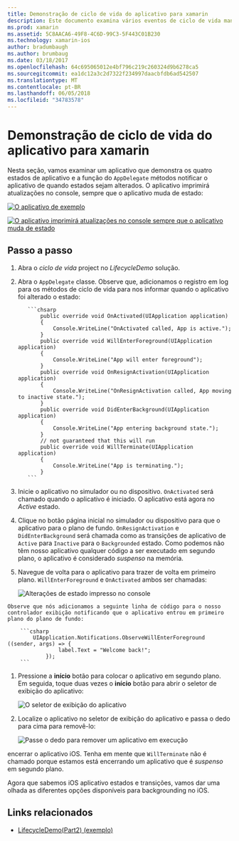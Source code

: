 ```yaml
---
title: Demonstração de ciclo de vida do aplicativo para xamarin
description: Este documento examina vários eventos de ciclo de vida manipulados pelo aplicativo delegado em um aplicativo do iOS, demonstrando quando e como esses eventos são tratados.
ms.prod: xamarin
ms.assetid: 5C8AACA6-49F8-4C6D-99C3-5F443C01B230
ms.technology: xamarin-ios
author: bradumbaugh
ms.author: brumbaug
ms.date: 03/18/2017
ms.openlocfilehash: 64c695065012e4bf796c219c260324d9b6278ca5
ms.sourcegitcommit: ea1dc12a3c2d7322f234997daacbfdb6ad542507
ms.translationtype: MT
ms.contentlocale: pt-BR
ms.lasthandoff: 06/05/2018
ms.locfileid: "34783578"
---
```

# <a name="application-lifecycle-demo-for-xamarinios"></a>Demonstração de ciclo de vida do aplicativo para xamarin

Nesta seção, vamos examinar um aplicativo que demonstra os quatro estados de aplicativo e a função do `AppDelegate` métodos notificar o aplicativo de quando estados sejam alterados. O aplicativo imprimirá atualizações no console, sempre que o aplicativo muda de estado:

 [![](application-lifecycle-demo-images/image3.png "O aplicativo de exemplo")](application-lifecycle-demo-images/image3.png#lightbox)

 [![](application-lifecycle-demo-images/image4.png "O aplicativo imprimirá atualizações no console sempre que o aplicativo muda de estado")](application-lifecycle-demo-images/image4.png#lightbox)

## <a name="walkthrough"></a>Passo a passo


  1. Abra o _ciclo de vida_ project no _LifecycleDemo_ solução.
  1. Abra o `AppDelegate` classe. Observe que, adicionamos o registro em log para os métodos de ciclo de vida para nos informar quando o aplicativo foi alterado o estado:

            ```chsarp
                public override void OnActivated(UIApplication application)
                {
                    Console.WriteLine("OnActivated called, App is active.");
                }
                public override void WillEnterForeground(UIApplication application)
                {
                    Console.WriteLine("App will enter foreground");
                }
                public override void OnResignActivation(UIApplication application)
                {
                    Console.WriteLine("OnResignActivation called, App moving to inactive state.");
                }
                public override void DidEnterBackground(UIApplication application)
                {
                    Console.WriteLine("App entering background state.");
                }
                // not guaranteed that this will run
                public override void WillTerminate(UIApplication application)
                {
                    Console.WriteLine("App is terminating.");
                }
            ```

  1. Inicie o aplicativo no simulador ou no dispositivo. `OnActivated` será chamado quando o aplicativo é iniciado. O aplicativo está agora no _Active_ estado.
  1. Clique no botão página inicial no simulador ou dispositivo para que o aplicativo para o plano de fundo. `OnResignActivation` e `DidEnterBackground` será chamada como as transições de aplicativo de `Active` para `Inactive` para o `Backgrounded` estado. Como podemos não têm nosso aplicativo qualquer código a ser executado em segundo plano, o aplicativo é considerado _suspenso_ na memória.
  1. Navegue de volta para o aplicativo para trazer de volta em primeiro plano. `WillEnterForeground` e `OnActivated` ambos ser chamadas:

        ![](application-lifecycle-demo-images/image4.png "Alterações de estado impresso no console")

    Observe que nós adicionamos a seguinte linha de código para o nosso controlador exibição notificando que o aplicativo entrou em primeiro plano do plano de fundo:

        ```csharp
            UIApplication.Notifications.ObserveWillEnterForeground ((sender, args) => {
                    label.Text = "Welcome back!";
                });
        ```

1. Pressione a **início** botão para colocar o aplicativo em segundo plano. Em seguida, toque duas vezes o **início** botão para abrir o seletor de exibição do aplicativo:
    
    ![](application-lifecycle-demo-images/app-switcher-.png "O seletor de exibição do aplicativo")
  
1. Localize o aplicativo no seletor de exibição do aplicativo e passa o dedo para cima para removê-lo:
    
    ![](application-lifecycle-demo-images/app-switcher-swipe-.png "Passe o dedo para remover um aplicativo em execução") 
    
encerrar o aplicativo iOS. Tenha em mente que `WillTerminate` não é chamado porque estamos está encerrando um aplicativo que é _suspenso_ em segundo plano.

Agora que sabemos iOS aplicativo estados e transições, vamos dar uma olhada as diferentes opções disponíveis para backgrounding no iOS.



## <a name="related-links"></a>Links relacionados

- [LifecycleDemo(Part2) (exemplo)](https://developer.xamarin.com/samples/monotouch/LifecycleDemo/)
